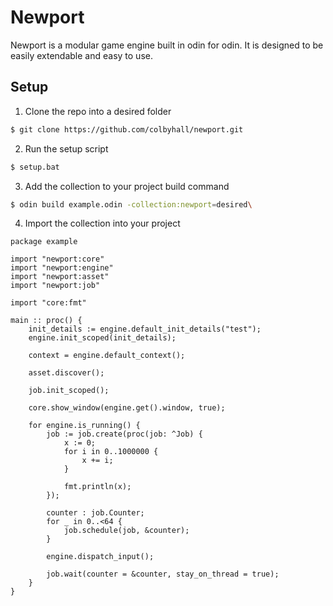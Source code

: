 # Newport 
Newport is a modular game engine built in odin for odin. It is designed to be easily extendable and easy to use.

## Setup
1. Clone the repo into a desired folder
```sh
$ git clone https://github.com/colbyhall/newport.git
```
2. Run the setup script
```sh
$ setup.bat
```
3. Add the collection to your project build command
```sh
$ odin build example.odin -collection:newport=desired\
```
4. Import the collection into your project
```odin
package example

import "newport:core"
import "newport:engine"
import "newport:asset"
import "newport:job"

import "core:fmt"

main :: proc() {
    init_details := engine.default_init_details("test");
    engine.init_scoped(init_details);

    context = engine.default_context();

    asset.discover();

    job.init_scoped();

    core.show_window(engine.get().window, true);

    for engine.is_running() {
        job := job.create(proc(job: ^Job) {
            x := 0;
            for i in 0..1000000 {
                x += i;
            }

            fmt.println(x);
        });

        counter : job.Counter;
        for _ in 0..<64 {
            job.schedule(job, &counter);
        }

        engine.dispatch_input();

        job.wait(counter = &counter, stay_on_thread = true);
    }
}
```